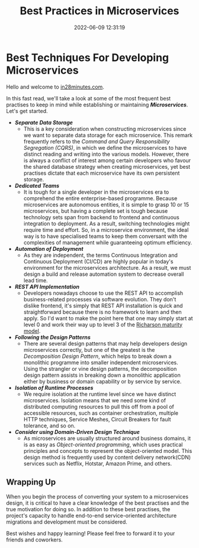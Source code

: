 ﻿---
layout:     post
title:      Best Practices in Microservices
date:       2022-06-09 12:31:19
summary:    In this post, we will look at the best practises for microservices architecture
categories: SpringBootMicroservices
permalink:  /best-practices-in-microservices-architecture
---

# Best Techniques For Developing Microservices

Hello and welcome to [in28minutes.com](https://courses.in28minutes.com/).

In this fast read, we'll take a look at some of the most frequent best practises to keep in mind while establishing or maintaining ***Microservices***. Let's get started.

- ***Separate Data Storage***
  - This is a key consideration when constructing microservices since we want to separate data storage for each microservice. This remark frequently refers to the *Command and Query Responsibility Segregation (CQRS)*, in which we define the microservices to have distinct reading and writing into the various models. However, there is always a conflict of interest among certain developers who favour the shared database strategy when creating microservices, yet best practises dictate that each microservice have its own persistent storage.
- ***Dedicated Teams***
  - It is tough for a single developer in the microservices era to comprehend the entire enterprise-based programme. Because microservices are autonomous entities, it is simple to grasp 10 or 15 microservices, but having a complete set is tough because technology sets span from backend to frontend and continuous integration to deployment. As a result, switching technologies might require time and effort. So, in a microservice environment, the ideal way is to have specialised teams to keep them conversant with the complexities of management while guaranteeing optimum efficiency.
- ***Automation of Deployment***
  - As they are independent, the terms Continuous Integration and Continuous Deployment (CI/CD) are highly popular in today's environment for the microservices architecture. As a result, we must design a build and release automation system to decrease overall lead time.
- ***REST API Implementation***
  - Developers nowadays choose to use the REST API to accomplish business-related processes via software evolution. They don't dislike frontend, it's simply that REST API installation is quick and straightforward because there is no framework to learn and then apply. So I'd want to make the point here that one may simply start at level 0 and work their way up to level 3 of the [Richarson maturity model](https://martinfowler.com/articles/richardsonMaturityModel.html).
- ***Following the Design Patterns***
  - There are several design patterns that may help developers design microservices correctly, but one of the greatest is the *Decomposition Design Pattern*, which helps to break down a monolithic programme into smaller independent microservices. Using the strangler or vine design patterns, the decomposition design pattern assists in breaking down a monolithic application either by business or domain capability or by service by service.
- ***Isolation of Runtime Processes***
  - We require isolation at the runtime level since we have distinct microservices. Isolation means that we need some kind of distributed computing resources to pull this off from a pool of accessible resources, such as container orchestration, multiple HTTP techniques, Service Meshes, Circuit Breakers for fault tolerance, and so on.
- ***Consider using Domain-Driven Design Technique***
  - As microservices are usually structured around business domains, it is as easy as *Object-oriented programming*, which uses practical principles and concepts to represent the object-oriented model. This design method is frequently used by content delivery network(CDN) services such as Netflix, Hotstar, Amazon Prime, and others.

## Wrapping Up

When you begin the process of converting your system to a microservices design, it is critical to have a clear knowledge of the best practises and the true motivation for doing so. In addition to these best practises, the project's capacity to handle end-to-end service-oriented architecture migrations and development must be considered.

Best wishes and happy learning! Please feel free to forward it to your friends and coworkers.
